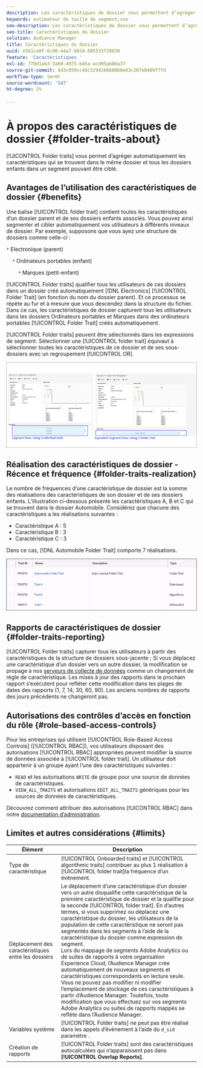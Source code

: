 ```yaml
---
description: Les caractéristiques de dossier vous permettent d’agréger automatiquement les caractéristiques qui se trouvent dans le même dossier et tous les dossiers enfants dans un segment pouvant être ciblé.
keywords: estimateur de taille de segment;sse
seo-description: Les caractéristiques de dossier vous permettent d’agréger automatiquement les caractéristiques qui se trouvent dans le même dossier et tous les dossiers enfants dans un segment pouvant être ciblé.
seo-title: Caractéristiques du dossier
solution: Audience Manager
title: Caractéristiques du dossier
uuid: e561ce8f-6c90-44a7-b034-685533f29030
feature: 'Caractéristiques '
exl-id: 779d1ab3-3a69-4975-b45a-acd95ab86a37
source-git-commit: 4d3c859cc4dc5294286680b0e63c287e0409f7fd
workflow-type: tm+mt
source-wordcount: '547'
ht-degree: 1%

---
```


# À propos des caractéristiques de dossier {#folder-traits-about}

[!UICONTROL Folder traits] vous permet d’agréger automatiquement les caractéristiques qui se trouvent dans le même dossier et tous les dossiers enfants dans un segment pouvant être ciblé.

## Avantages de l’utilisation des caractéristiques de dossier {#benefits}

Une balise [!UICONTROL folder trait] contient toutes les caractéristiques d’un dossier parent et de ses dossiers enfants associés. Vous pouvez ainsi segmenter et cibler automatiquement vos utilisateurs à différents niveaux de dossier. Par exemple, supposons que vous ayez une structure de dossiers comme celle-ci :

`*` Electronique (parent)

    `*` Ordinateurs portables (enfant)

        `*` Marques (petit-enfant)

[!UICONTROL Folder traits] qualifier tous les utilisateurs de ces dossiers dans un dossier créé automatiquement  [!DNL Electronics] [!UICONTROL Folder Trait] (en fonction du nom du dossier parent). Et ce processus se répète au fur et à mesure que vous descendez dans la structure du fichier. Dans ce cas, les caractéristiques de dossier capturent tous les utilisateurs dans les dossiers Ordinateurs portables et Marques dans des ordinateurs portables [!UICONTROL Folder Trait] créés automatiquement.

[!UICONTROL Folder traits] peuvent être sélectionnés dans les expressions de segment. Sélectionner une [!UICONTROL folder trait] équivaut à sélectionner toutes les caractéristiques de ce dossier et de ses sous-dossiers avec un regroupement [!UICONTROL OR].

![](assets/folder-traits-compare-border.jpg)

## Réalisation des caractéristiques de dossier - Récence et fréquence {#folder-traits-realization}

Le nombre de fréquences d’une caractéristique de dossier est la somme des réalisations des caractéristiques de son dossier et de ses dossiers enfants. L’illustration ci-dessous présente les caractéristiques A, B et C qui se trouvent dans le dossier Automobile. Considérez que chacune des caractéristiques a les réalisations suivantes :

* Caractéristique A : 5
* Caractéristique B : 3
* Caractéristique C : 3

Dans ce cas, [!DNL Automobile Folder Trait] comporte 7 réalisations.

![](assets/folder_traits_rollup_border.png)

## Rapports de caractéristiques de dossier {#folder-traits-reporting}

[!UICONTROL Folder traits] capturer tous les utilisateurs à partir des caractéristiques de la structure de dossiers sous-jacente ; Si vous déplacez une caractéristique d’un dossier vers un autre dossier, la modification se propage à nos [serveurs de collecte de données](../../reference/system-components/components-data-collection.md) comme un changement de règle de caractéristique. Les mises à jour des rapports dans le prochain rapport s’exécutent pour refléter cette modification dans les plages de dates des rapports (1, 7, 14, 30, 60, 90). Les anciens nombres de rapports des jours précédents ne changeront pas.

## Autorisations des contrôles d’accès en fonction du rôle {#role-based-access-controls}

Pour les entreprises qui utilisent [!UICONTROL Role-Based Access Controls] ([!UICONTROL RBAC]), vos utilisateurs disposant des autorisations [!UICONTROL RBAC] appropriées peuvent modifier la source de données associée à [!UICONTROL folder trait]. Un utilisateur doit appartenir à un groupe ayant l’une des caractéristiques suivantes :

* `READ` et les autorisations  `WRITE` de groupe pour une source de données de caractéristiques.
* `VIEW_ALL_TRAITS` et autorisations  `EDIT_ALL_TRAITS` génériques pour les sources de données de caractéristiques.

Découvrez comment attribuer des autorisations [!UICONTROL RBAC] dans notre [documentation d’administration](../../features/administration/administration-overview.md#create-group).

## Limites et autres considérations {#limits}

| Élément | Description |
|---|---|
| Type de caractéristique | [!UICONTROL Onboarded traits] et  [!UICONTROL algorithmic traits] contribuer au plus 1 réalisation à  [!UICONTROL folder trait]la fréquence d’un événement. |
| Déplacement des caractéristiques entre les dossiers | Le déplacement d’une caractéristique d’un dossier vers un autre disqualifie cette caractéristique de la première caractéristique de dossier et la qualifie pour la seconde [!UICONTROL folder trait]. En d’autres termes, si vous supprimez ou déplacez une caractéristique du dossier, les utilisateurs de la population de cette caractéristique ne seront pas segmentés dans les segments à l’aide de la caractéristique du dossier comme expression de segment. <br> Lors du mappage de segments Adobe Analytics ou de suites de rapports à votre organisation Experience Cloud, l’Audience Manager crée automatiquement de nouveaux segments et caractéristiques correspondants en lecture seule. Vous ne pouvez pas modifier ni modifier l’emplacement de stockage de ces caractéristiques à partir d’Audience Manager. Toutefois, toute modification que vous effectuez sur vos segments Adobe Analytics ou suites de rapports mappés se reflète dans l’Audience Manager. |
| Variables système | [!UICONTROL Folder traits] ne peut pas être réalisé dans les appels d’événement à l’aide du  `d_sid` paramètre . |
| Création de rapports | [!UICONTROL Folder traits] sont des caractéristiques autocalculées qui n’apparaissent pas dans  **[!UICONTROL Overlap Reports]**. |
